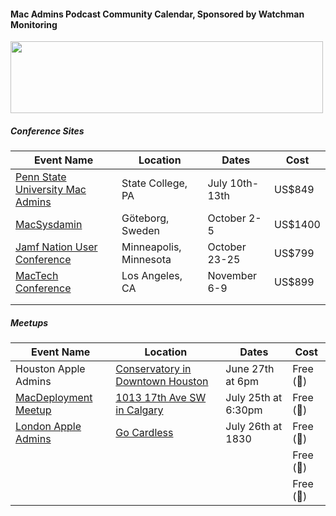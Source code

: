 #### Mac Admins Podcast Community Calendar, Sponsored by Watchman Monitoring

[<img src="https://podcast.macadmins.org/wp-content/uploads/2017/06/Watchman-Monitoring-logo-blue.png" alt="" width="500" height="115" />](https://www.watchmanmonitoring.com)
 
##### Conference Sites

| Event Name | Location | Dates | Cost |
|------------|----------|-------|------|
| [Penn State University Mac Admins](http://macadmins.psu.edu) | State College, PA | July 10th-13th | US$849 |
| [MacSysdamin](https://macsysadmin.se) | Göteborg, Sweden | October 2-5 | US$1400 |
| [Jamf Nation User Conference](https://www.jamf.com/events/jamf-nation-user-conference/2018/) | Minneapolis, Minnesota | October 23-25 | US$799 |
| [MacTech Conference](https://conference.mactech.com) | Los Angeles, CA | November 6-9 | US$899 |
|  |  |  |  |
|  |  |  |  |


##### Meetups

| Event Name | Location | Dates | Cost |
|------------|----------|-------|------|
| Houston Apple Admins | [Conservatory in Downtown Houston](https://www.google.com.au/maps/place/Conservatory/@29.7603674,-95.3637671,17z/data=!3m1!4b1!4m5!3m4!1s0x8640bf2540e76dbf:0x4c61de98924904cd!8m2!3d29.7603628!4d-95.3615784) | June 27th at 6pm | Free (🍺) |
| [MacDeployment Meetup](https://macdeployment.ca) | [1013 17th Ave SW in Calgary](https://www.google.com.au/maps/place/1013+17+Ave+SW,+Calgary,+AB+T2T+0A7,+Canada/@51.0375563,-114.0872247,17z/data=!3m1!4b1!4m5!3m4!1s0x53717020597cffe9:0xb50fb5730412dedb!8m2!3d51.0375529!4d-114.085036) | July 25th at 6:30pm | Free (🍺) |
| [London Apple Admins](https://www.eventbrite.com/e/26th-july-2018-meet-up-gocardless-tickets-47059717883) | [Go Cardless](https://www.google.com.au/maps/place/65+Goswell+Rd,+London+EC1V+0BB,+UK/data=!4m2!3m1!1s0x48761b574ecd2a67:0xf7d5f1d29126f0f2?sa=X&ved=0ahUKEwjSiZqa5oHcAhVKgrwKHX8kBbsQ8gEIJjAA) | July 26th at 1830 | Free (🍺) |
|  |  |  | Free (🍺) |
|  |  |  | Free (🍺) |
 
